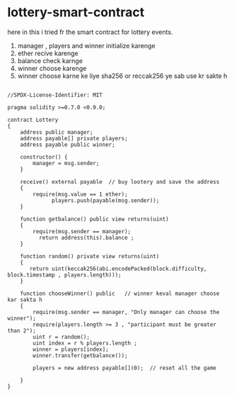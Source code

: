 # lottery-smart-contract
here in this i tried fr the smart contract for lottery events.
1. manager , players and winner initialize karenge
2. ether recive karenge 
3. balance check karnge 
4. winner choose karenge
5. winner choose karne ke liye sha256 or reccak256 ye sab use kr sakte h
```

//SPDX-License-Identifier: MIT

pragma solidity >=0.7.0 <0.9.0;

contract Lottery
{
    address public manager;
    address payable[] private players;
    address payable public winner;
    
    constructor() {
        manager = msg.sender;
    }

    receive() external payable  // buy lootery and save the address
    {
        require(msg.value == 1 ether);            
              players.push(payable(msg.sender));
    }

    function getbalance() public view returns(uint)
    {
        require(msg.sender == manager);
          return address(this).balance ;
    }

    function random() private view returns(uint)
    {
       return uint(keccak256(abi.encodePacked(block.difficulty, block.timestamp , players.length)));
    }

    function chooseWinner() public   // winner keval manager choose kar sakta h
    {
        require(msg.sender == manager, "Only manager can choose the winner");
        require(players.length >= 3 , "participant must be greater than 2");
        uint r = random();
        uint index = r % players.length ;
        winner = players[index];  
        winner.transfer(getbalance()); 
        
        players = new address payable[](0);  // reset all the game 

    }     
}
